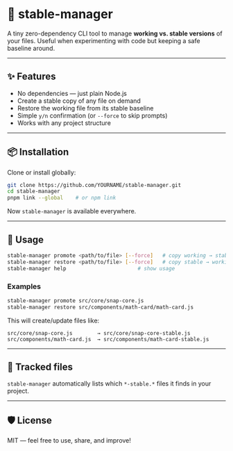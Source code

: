 # 📘 stable-manager

A tiny zero-dependency CLI tool to manage **working vs. stable versions** of your files.
Useful when experimenting with code but keeping a safe baseline around.

---

## ✨ Features
- No dependencies — just plain Node.js
- Create a stable copy of any file on demand
- Restore the working file from its stable baseline
- Simple `y/n` confirmation (or `--force` to skip prompts)
- Works with any project structure

---

## 📦 Installation

Clone or install globally:

```sh
git clone https://github.com/YOURNAME/stable-manager.git
cd stable-manager
pnpm link --global    # or npm link
```

Now `stable-manager` is available everywhere.

---

## 🚀 Usage

```sh
stable-manager promote <path/to/file> [--force]   # copy working → stable
stable-manager restore <path/to/file> [--force]   # copy stable → working
stable-manager help                       # show usage
```

### Examples

```sh
stable-manager promote src/core/snap-core.js
stable-manager restore src/components/math-card/math-card.js
```

This will create/update files like:

```
src/core/snap-core.js        → src/core/snap-core-stable.js
src/components/math-card.js  → src/components/math-card-stable.js
```

---

## 📂 Tracked files

`stable-manager` automatically lists which `*-stable.*` files it finds in your project.

---

## 🛡️ License

MIT — feel free to use, share, and improve!
